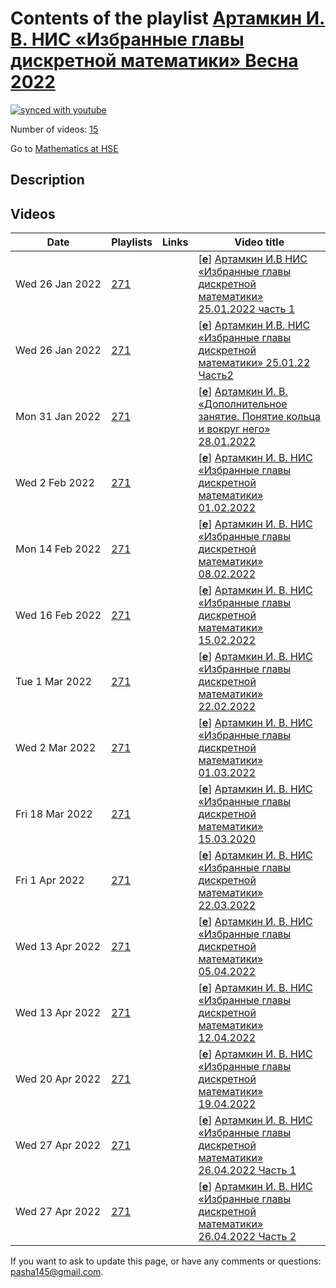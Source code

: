 # Contents of the playlist [Артамкин И. В. НИС «Избранные главы дискретной математики» Весна 2022](https://www.youtube.com/playlist?list=PLq3E5oubNNoB6GgMLmQjNWgC0veSTlm_H)

[![synced with youtube](https://img.shields.io/github/last-commit/mathphysschool/mathphysschool.github.io/autoupdate1?label=synced%20with%20youtube)](https://github.com/mathphysschool/mathphysschool.github.io/commits/autoupdate1)

Number of videos: [15](#videos)

Go to [Mathematics at HSE](../README.md)

## Description



## Videos

|Date|Playlists|Links|Video title|
|---|---|---|---|
| Wed&nbsp;26&nbsp;Jan&nbsp;2022 | [271](../playlists/271 "Артамкин И. В. НИС «Избранные главы дискретной математики» Весна 2022") |  | [[**e**](https://studio.youtube.com/video/jNhZYu3gdJg/edit "Edit")] [Артамкин И.В НИС «Избранные главы дискретной математики» 25.01.2022 часть 1](https://www.youtube.com/watch?v=jNhZYu3gdJg&list=PLq3E5oubNNoB6GgMLmQjNWgC0veSTlm_H) |
| Wed&nbsp;26&nbsp;Jan&nbsp;2022 | [271](../playlists/271 "Артамкин И. В. НИС «Избранные главы дискретной математики» Весна 2022") |  | [[**e**](https://studio.youtube.com/video/G7ip9zQbiM4/edit "Edit")] [Артамкин И.В. НИС «Избранные главы дискретной математики» 25.01.22 Часть2](https://www.youtube.com/watch?v=G7ip9zQbiM4&list=PLq3E5oubNNoB6GgMLmQjNWgC0veSTlm_H) |
| Mon&nbsp;31&nbsp;Jan&nbsp;2022 | [271](../playlists/271 "Артамкин И. В. НИС «Избранные главы дискретной математики» Весна 2022") |  | [[**e**](https://studio.youtube.com/video/rd9PO6SE9S0/edit "Edit")] [Артамкин И. В. «Дополнительное занятие. Понятие кольца и вокруг него» 28.01.2022](https://www.youtube.com/watch?v=rd9PO6SE9S0&list=PLq3E5oubNNoB6GgMLmQjNWgC0veSTlm_H) |
| Wed&nbsp;2&nbsp;Feb&nbsp;2022 | [271](../playlists/271 "Артамкин И. В. НИС «Избранные главы дискретной математики» Весна 2022") |  | [[**e**](https://studio.youtube.com/video/VImrUg26xXo/edit "Edit")] [Артамкин И. В. НИС «Избранные главы дискретной математики» 01.02.2022](https://www.youtube.com/watch?v=VImrUg26xXo&list=PLq3E5oubNNoB6GgMLmQjNWgC0veSTlm_H) |
| Mon&nbsp;14&nbsp;Feb&nbsp;2022 | [271](../playlists/271 "Артамкин И. В. НИС «Избранные главы дискретной математики» Весна 2022") |  | [[**e**](https://studio.youtube.com/video/_FFbMN-RGk8/edit "Edit")] [Артамкин И. В. НИС «Избранные главы дискретной математики» 08.02.2022](https://www.youtube.com/watch?v=_FFbMN-RGk8&list=PLq3E5oubNNoB6GgMLmQjNWgC0veSTlm_H) |
| Wed&nbsp;16&nbsp;Feb&nbsp;2022 | [271](../playlists/271 "Артамкин И. В. НИС «Избранные главы дискретной математики» Весна 2022") |  | [[**e**](https://studio.youtube.com/video/U0V8IN_oFCM/edit "Edit")] [Артамкин И. В. НИС «Избранные главы дискретной математики» 15.02.2022](https://www.youtube.com/watch?v=U0V8IN_oFCM&list=PLq3E5oubNNoB6GgMLmQjNWgC0veSTlm_H) |
| Tue&nbsp;1&nbsp;Mar&nbsp;2022 | [271](../playlists/271 "Артамкин И. В. НИС «Избранные главы дискретной математики» Весна 2022") |  | [[**e**](https://studio.youtube.com/video/W_8ran3sS8c/edit "Edit")] [Артамкин И. В. НИС «Избранные главы дискретной математики» 22.02.2022](https://www.youtube.com/watch?v=W_8ran3sS8c&list=PLq3E5oubNNoB6GgMLmQjNWgC0veSTlm_H) |
| Wed&nbsp;2&nbsp;Mar&nbsp;2022 | [271](../playlists/271 "Артамкин И. В. НИС «Избранные главы дискретной математики» Весна 2022") |  | [[**e**](https://studio.youtube.com/video/8K-0UklqbYo/edit "Edit")] [Артамкин И. В. НИС «Избранные главы дискретной математики» 01.03.2022](https://www.youtube.com/watch?v=8K-0UklqbYo&list=PLq3E5oubNNoB6GgMLmQjNWgC0veSTlm_H) |
| Fri&nbsp;18&nbsp;Mar&nbsp;2022 | [271](../playlists/271 "Артамкин И. В. НИС «Избранные главы дискретной математики» Весна 2022") |  | [[**e**](https://studio.youtube.com/video/QvLX9_2TOso/edit "Edit")] [Артамкин И. В. НИС «Избранные главы дискретной математики» 15.03.2020](https://www.youtube.com/watch?v=QvLX9_2TOso&list=PLq3E5oubNNoB6GgMLmQjNWgC0veSTlm_H) |
| Fri&nbsp;1&nbsp;Apr&nbsp;2022 | [271](../playlists/271 "Артамкин И. В. НИС «Избранные главы дискретной математики» Весна 2022") |  | [[**e**](https://studio.youtube.com/video/xshHPSh-m04/edit "Edit")] [Артамкин И. В. НИС «Избранные главы дискретной математики» 22.03.2022](https://www.youtube.com/watch?v=xshHPSh-m04&list=PLq3E5oubNNoB6GgMLmQjNWgC0veSTlm_H) |
| Wed&nbsp;13&nbsp;Apr&nbsp;2022 | [271](../playlists/271 "Артамкин И. В. НИС «Избранные главы дискретной математики» Весна 2022") |  | [[**e**](https://studio.youtube.com/video/9uS_BPmj5cc/edit "Edit")] [Артамкин И. В. НИС «Избранные главы дискретной математики»  05.04.2022](https://www.youtube.com/watch?v=9uS_BPmj5cc&list=PLq3E5oubNNoB6GgMLmQjNWgC0veSTlm_H) |
| Wed&nbsp;13&nbsp;Apr&nbsp;2022 | [271](../playlists/271 "Артамкин И. В. НИС «Избранные главы дискретной математики» Весна 2022") |  | [[**e**](https://studio.youtube.com/video/IJHJp5vKDuc/edit "Edit")] [Артамкин И. В. НИС «Избранные главы дискретной математики»  12.04.2022](https://www.youtube.com/watch?v=IJHJp5vKDuc&list=PLq3E5oubNNoB6GgMLmQjNWgC0veSTlm_H) |
| Wed&nbsp;20&nbsp;Apr&nbsp;2022 | [271](../playlists/271 "Артамкин И. В. НИС «Избранные главы дискретной математики» Весна 2022") |  | [[**e**](https://studio.youtube.com/video/cwZcvUdk35I/edit "Edit")] [Артамкин И. В. НИС «Избранные главы дискретной математики» 19.04.2022](https://www.youtube.com/watch?v=cwZcvUdk35I&list=PLq3E5oubNNoB6GgMLmQjNWgC0veSTlm_H) |
| Wed&nbsp;27&nbsp;Apr&nbsp;2022 | [271](../playlists/271 "Артамкин И. В. НИС «Избранные главы дискретной математики» Весна 2022") |  | [[**e**](https://studio.youtube.com/video/w7oBQmN2AW4/edit "Edit")] [Артамкин И. В. НИС «Избранные главы дискретной математики» 26.04.2022  Часть 1](https://www.youtube.com/watch?v=w7oBQmN2AW4&list=PLq3E5oubNNoB6GgMLmQjNWgC0veSTlm_H) |
| Wed&nbsp;27&nbsp;Apr&nbsp;2022 | [271](../playlists/271 "Артамкин И. В. НИС «Избранные главы дискретной математики» Весна 2022") |  | [[**e**](https://studio.youtube.com/video/vwMBZ7BBZY4/edit "Edit")] [Артамкин И. В. НИС «Избранные главы дискретной математики» 26.04.2022 Часть 2](https://www.youtube.com/watch?v=vwMBZ7BBZY4&list=PLq3E5oubNNoB6GgMLmQjNWgC0veSTlm_H) |


 If you want to ask to update this page, or have any comments or questions: <pasha145@gmail.com>.